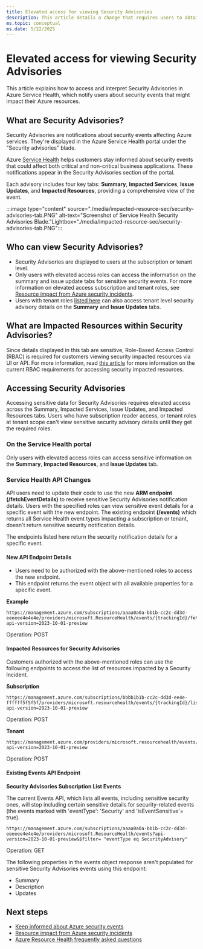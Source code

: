 ```yaml
---
title: Elevated access for viewing Security Advisories
description: This article details a change that requires users to obtain elevated access roles in order to view Security Advisory details
ms.topic: conceptual
ms.date: 5/22/2025
---
```


# Elevated access for viewing Security Advisories


This article explains how to access and interpret Security Advisories in Azure Service Health, which notify users about security events that might impact their Azure resources.

## What are Security Advisories?

Security Advisories are notifications about security events affecting Azure services. They're displayed in the Azure Service Health portal under the "Security advisories" blade.

Azure [Service Health](service-health-overview.md) helps customers stay informed about security events that could affect both critical and non-critical business applications. These notifications appear in the Security Advisories section of the portal.

Each advisory includes four key tabs: **Summary**, **Impacted Services**, **Issue Updates**, and **Impacted Resources**, providing a comprehensive view of the event.


:::image type="content" source="./media/impacted-resource-sec/security-advisories-tab.PNG" alt-text="Screenshot of Service Health Security Advisories Blade."Lightbox="./media/impacted-resource-sec/security-advisories-tab.PNG":::

## Who can view Security Advisories?

- Security Advisories are displayed to users at the subscription or tenant level.
- Only users with elevated access roles can access the information on the summary and issue update tabs for sensitive security events. For more information on elevated access subscription and tenant roles, see [Resource impact from Azure security incidents](impacted-resources-security.md).
- Users with tenant roles [listed here](admin-access-reference.md) can also access tenant level security advisory details on the **Summary** and **Issue Updates** tabs.



## What are Impacted Resources within Security Advisories?

Since details displayed in this tab are sensitive, Role-Based Access Control (RBAC) is required for customers viewing security impacted resources via UI or API. For more information, read [this article](impacted-resources-security.md) for more information on the current RBAC requirements for accessing security impacted resources.


## Accessing Security Advisories

Accessing sensitive data for Security Advisories requires elevated access across the Summary, Impacted Services, Issue Updates, and Impacted Resources tabs. Users who have subscription reader access, or tenant roles at tenant scope can't view sensitive security advisory details until they get the required roles.

### On the Service Health portal

Only users with elevated access roles can access sensitive information on the **Summary**, **Impacted Resources**, and **Issue Updates** tab.

### Service Health API Changes

API users need to update their code to use the new **ARM endpoint (/fetchEventDetails)** to receive sensitive Security Advisories notification details. Users with the specified roles can view sensitive event details for a specific event with the new endpoint. The existing endpoint **(/events)** which returns all Service Health event types impacting a subscription or tenant, doesn't return sensitive security notification details. <!--This update will be made to API version 2023-10-01-preview and future versions.-->

The <!--new and existing--> endpoints listed here <!--will--> return the security notification details for a specific event.

#### New API Endpoint Details

- Users need to be authorized with the above-mentioned roles to access the new endpoint.
- This endpoint returns the event object with all available properties for a specific event. 

<!--- Available since API version 2022-10-01-->


**Example**

```HTTP
https://management.azure.com/subscriptions/aaaa0a0a-bb1b-cc2c-dd3d-eeeeee4e4e4e/providers/microsoft.ResourceHealth/events/{trackingId}/fetchEventDetails?api-version=2023-10-01-preview 
```
Operation: POST

#### Impacted Resources for Security Advisories

Customers authorized with the above-mentioned roles can use the following endpoints to access the list of resources impacted by a Security Incident.
<!--- Available since API version 2022-05-01-->

 
**Subscription**

```HTTP
https://management.azure.com/subscriptions/bbbb1b1b-cc2c-dd3d-ee4e-ffffff5f5f5f/providers/microsoft.resourcehealth/events/{trackingId}/listSecurityAdvisoryImpactedResources?api-version=2023-10-01-preview 
```
Operation: POST

**Tenant**

```HTTP
https://management.azure.com/providers/microsoft.resourcehealth/events/{trackingId}/listSecurityAdvisoryImpactedResources?api-version=2023-10-01-preview
```
Operation: POST

#### Existing Events API Endpoint

**Security Advisories Subscription List Events** 

The current Events API, which lists all events, including sensitive security ones, will stop including certain sensitive details for security-related events (the events marked with 'eventType': 'Security' and 'isEventSensitive'= true).
<!--With API version 2023-10-01-preview (and future API versions), The existing Events API endpoint which returns the list of events (including sensitive security events with property 'eventType' : `Security` and property 'isEventSensitive' = true) will be restricted to not pass sensitive properties listed below for security events.-->

```HTTP
https://management.azure.com/subscriptions/aaaa0a0a-bb1b-cc2c-dd3d-eeeeee4e4e4e/providers/microsoft.ResourceHealth/events?api-version=2023-10-01-preview&$filter= "eventType eq SecurityAdvisory"
```
Operation: GET

The following properties in the events object response aren't populated for sensitive Security Advisories events using this endpoint:

* Summary
* Description
* Updates


## Next steps

* [Keep informed about Azure security events](stay-informed-security.md)
* [Resource impact from Azure security incidents](impacted-resources-security.md)
* [Azure Resource Health frequently asked questions](resource-health-faq.yml)
